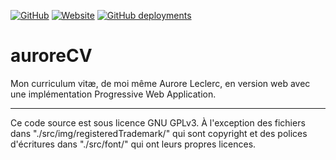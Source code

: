 [![GitHub](https://img.shields.io/github/license/auroreLeclerc/auroreCV?style=for-the-badge)](./LICENSE)
[![Website](https://img.shields.io/website?label=github.io&style=for-the-badge&url=https%3A%2F%2Fauroreleclerc.github.io%2FauroreCV%2F)](https://auroreleclerc.github.io/auroreCV/)
[![GitHub deployments](https://img.shields.io/github/deployments/auroreLeclerc/auroreCV/github-pages?label=pages%20build%20and%20deployment&style=for-the-badge)](https://github.com/auroreLeclerc/auroreCV/deployments)

# auroreCV
Mon curriculum vitæ, de moi même Aurore Leclerc, en version web avec une implémentation Progressive Web Application.

***

Ce code source est sous licence GNU GPLv3. À l'exception des fichiers dans "./src/img/registeredTrademark/" qui sont copyright et des polices d'écritures dans "./src/font/" qui ont leurs propres licences.
